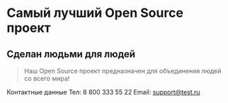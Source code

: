 # Самый лучший Open Source проект

## Сделан людьми для людей

> Наш Open Source проект предназначен для объединения людей со всего мира!

Контактные данные
Тел: 8 800 333 55 22
Email: support@test.ru
